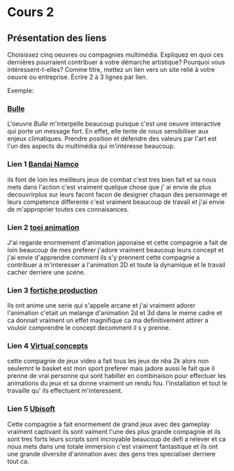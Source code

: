 # Cours 2
## Présentation des liens
Choisissez cinq oeuvres ou compagnies multimédia. Expliquez en quoi ces dernières pourraient contribuer à votre démarche artistique? Pourquoi vous intéressent-t-elles? Comme titre, mettez un lien vers un site relié à votre oeuvre ou entreprise. Écrire 2 à 3 lignes par lien.

Exemple: 
### [Bulle](https://www.onf.ca/interactif/bulle/) 
L'oeuvre *Bulle* m'interpelle beaucoup puisque c'est une oeuvre interactive qui porte un message fort. En effet, elle tente de nous sensibiliser aux enjeux climatiques. Prendre position et défendre des valeurs par l'art est l'un des aspects du multimédia qui m'intéresse beaucoup. 

### Lien 1 [Bandai Namco](https://www.bandainamcoent.com/games)
ils font de loin les meilleurs jeux de combat c'est tres bien fait et sa nous mets dans l'action c'est vraiment quelque chose que j' ai envie de plus decouvrirplus sur leurs facont facon de designer chaqun des personnage et leurs competence differente c'est vraiment beaucoup de travail et j'ai envie de m'approprier toutes ces connaisances.  

### Lien 2 [toei animation](https://corp.toei-anim.co.jp/en/index.html)
J'ai regarde enormement d'animation japonaise et cette compagnie a fait de loin beaucoup de mes preferer j'adore vraiment beaucoup leurs concept et j'ai envie d'apprendre comment ils s'y prennent cette compagnie a contribuer a m'interesser a l'animation 2D et toute la dynamique et le travail cacher derriere une scene.

### Lien 3 [fortiche production](https://www.forticheprod.com/)
Ils ont anime une serie qui s'appele arcane et j'ai vraiment adorer l'animation c'etait un melange d'animation 2d et 3d dans le meme cadre et ca donnait vraiment un effet magnifique ca ma definitivement attirer a vouloir comprendre le concept decomment il s y prenne.  

### Lien 4 [Virtual concepts](https://vcentertainment.com/)
cette compagnie de jeux video a fait tous les jeux de nba 2k alors non seulemnt le basket est mon sport preferer mais jadore aussi le fait que il prenne de vrai personne qui sont habiller en combinaison pour effectuer les animations du jeux et sa donne vraiment un rendu fou. l'installation et tout le travaille qu' ils effectuent m'interessent. 

### Lien 5 [Ubisoft](https://www.ubisoft.com/fr-ca/)
Cette compagnie a fait enormement de grand jeux avec des gameplay vraiment captivant ils sont vaiment l'une des plus grande compagnie et ils sont tres forts leurs scripts sont incroyable beaucoup de defi a relever et ca nous mets dans une totale immersion c'est vraiment fantastique et ils ont une grande diversite d'animation avec des gens tres specialiser derriere tout ca.  

